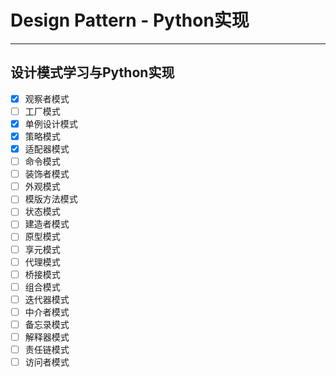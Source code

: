 # Design Pattern - Python实现
___
## 设计模式学习与Python实现
- [x] 观察者模式
- [ ] 工厂模式
- [x] 单例设计模式
- [x] 策略模式
- [x] 适配器模式
- [ ] 命令模式
- [ ] 装饰者模式
- [ ] 外观模式
- [ ] 模版方法模式
- [ ] 状态模式
- [ ] 建造者模式
- [ ] 原型模式
- [ ] 享元模式
- [ ] 代理模式
- [ ] 桥接模式
- [ ] 组合模式
- [ ] 迭代器模式
- [ ] 中介者模式
- [ ] 备忘录模式
- [ ] 解释器模式
- [ ] 责任链模式
- [ ] 访问者模式
